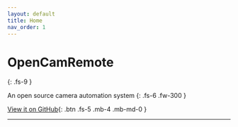 ```yaml
---
layout: default
title: Home
nav_order: 1
---
```


# OpenCamRemote
{: .fs-9 }

An open source camera automation system
{: .fs-6 .fw-300 }

[View it on GitHub](https://github.com/CoffeeCoder1/OpenCamRemote){: .btn .fs-5 .mb-4 .mb-md-0 }

---
